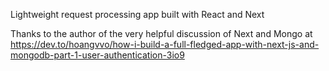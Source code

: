 Lightweight request processing app built with React and Next

Thanks to the author of the very helpful discussion of Next and Mongo at https://dev.to/hoangvvo/how-i-build-a-full-fledged-app-with-next-js-and-mongodb-part-1-user-authentication-3io9
